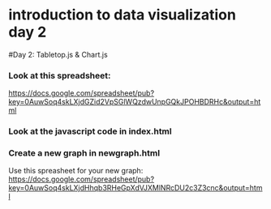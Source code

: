introduction to data visualization day 2
==================================

#Day 2: Tabletop.js & Chart.js

### Look at this spreadsheet:
https://docs.google.com/spreadsheet/pub?key=0AuwSoq4skLXjdGZid2VpSGlWQzdwUnpGQkJPOHBDRHc&output=html

### Look at the javascript code in index.html

### Create a new graph in newgraph.html
Use this spreasheet for your new graph:  
https://docs.google.com/spreadsheet/pub?key=0AuwSoq4skLXjdHhqb3RHeGpXdVJXMlNRcDU2c3Z3cnc&output=html
